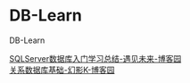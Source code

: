 # DB-Learn
DB-Learn


[SQLServer数据库入门学习总结-遇见未来-博客园](https://github.com/xfzzmzj/DB-learn/SQLServer数据库入门学习总结-遇见未来-博客园.html)  
[关系数据库基础-幻影K-博客园](关系数据库基础-幻影K-博客园.html)
